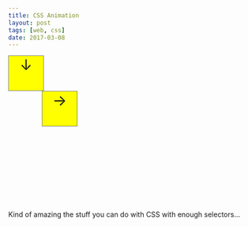```yaml
---
title: CSS Animation
layout: post
tags: [web, css]
date: 2017-03-08
---
```


<style>
@keyframes hori {
    from {left: 0%;}
    to {left: 100%;}
}
@keyframes vert {
    from {top: 0%;}
    to {top: 100%;}
}
.area {
    width: 100%;
    height: 300px;
}
.box {
    display: block;
    position: relative;
    left:0;
    top:0;
    width: 140px;
    font-size: 30px;
}
#v-trigger, #h-trigger { display: none;}
label {
    display: block;
    cursor: pointer;
    width: 50%;
    height:70px;
    text-align: center;
    border: 1px solid grey;
    background: yellow;
}
label[for="v-trigger"] {
    float: left;
}
label[for="h-trigger"] {
    float: right;
}
input#v-trigger:checked ~ .box {
    -webkit-animation: test 5s infinite;
    animation: vert 5s infinite alternate;

}
input#v-trigger:checked ~ .box label[for="v-trigger"] {
    background: green;
}
input#h-trigger:checked ~ .box {
    -webkit-animation: test 5s infinite;
    animation: hori 5s infinite alternate;
}
input#h-trigger:checked ~ .box label[for="h-trigger"] {
    background: green;
}
</style>

<div class="area">
<input type="checkbox" id="v-trigger" />
<input type="checkbox" id="h-trigger" />
<div class="box">
<label for="v-trigger" >&darr;</label>
<label for="h-trigger" >&rarr;</label>
</div>
</div>

Kind of amazing the stuff you can do with CSS with enough selectors...
